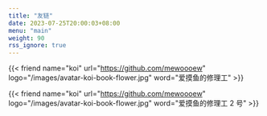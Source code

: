 ```yaml
---
title: "友链"
date: 2023-07-25T20:00:03+08:00
menu: "main"
weight: 90
rss_ignore: true
---
```



{{< friend name="koi" url="https://github.com/mewoooew" logo="/images/avatar-koi-book-flower.jpg" word="爱摸鱼的修理工" >}}

{{< friend name="koi" url="https://github.com/mewoooew" logo="/images/avatar-koi-book-flower.jpg" word="爱摸鱼的修理工 2 号" >}}

